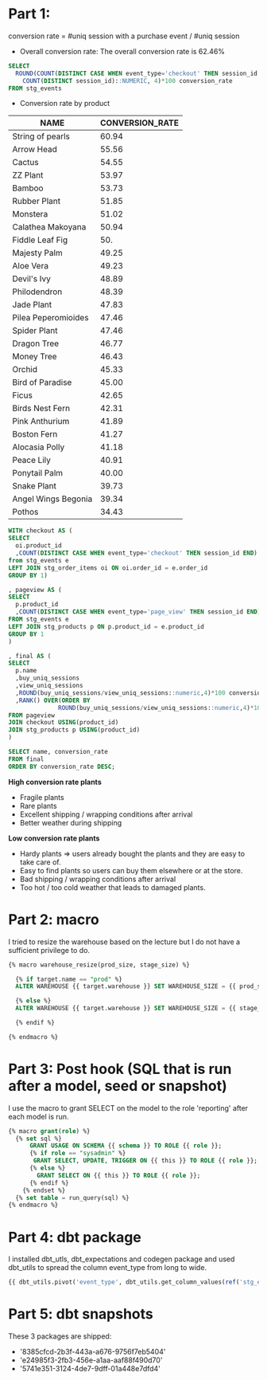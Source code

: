 # Part 1: 
conversion rate = #uniq session with a purchase event / #uniq session

* Overall conversion rate: The overall conversion rate is 62.46%

```sql
SELECT
  ROUND(COUNT(DISTINCT CASE WHEN event_type='checkout' THEN session_id END)/
    COUNT(DISTINCT session_id)::NUMERIC, 4)*100 conversion_rate
FROM stg_events
```
* Conversion rate by product

|NAME | CONVERSION_RATE|
|-----|----------------|
|String of pearls | 60.94|
|Arrow Head | 55.56|
|Cactus | 54.55|
|ZZ Plant | 53.97|
|Bamboo | 53.73|
|Rubber Plant | 51.85|
|Monstera | 51.02|
|Calathea Makoyana | 50.94|
|Fiddle Leaf Fig | 50.|
|Majesty Palm | 49.25|
|Aloe Vera | 49.23|
|Devil's Ivy | 48.89|
|Philodendron | 48.39|
|Jade Plant | 47.83|
|Pilea Peperomioides | 47.46|
|Spider Plant | 47.46|
|Dragon Tree | 46.77|
|Money Tree | 46.43|
|Orchid | 45.33|
|Bird of Paradise | 45.00|
|Ficus | 42.65|
|Birds Nest Fern | 42.31|
|Pink Anthurium | 41.89|
|Boston Fern | 41.27|
|Alocasia Polly | 41.18|
|Peace Lily | 40.91|
|Ponytail Palm | 40.00|
|Snake Plant | 39.73|
|Angel Wings Begonia | 39.34|
|Pothos | 34.43|


```sql
WITH checkout AS (
SELECT
  oi.product_id
  ,COUNT(DISTINCT CASE WHEN event_type='checkout' THEN session_id END) buy_uniq_sessions
from stg_events e
LEFT JOIN stg_order_items oi ON oi.order_id = e.order_id
GROUP BY 1)

, pageview AS (
SELECT
  p.product_id
  ,COUNT(DISTINCT CASE WHEN event_type='page_view' THEN session_id END) view_uniq_sessions
FROM stg_events e
LEFT JOIN stg_products p ON p.product_id = e.product_id
GROUP BY 1
)

, final AS (
SELECT 
  p.name
  ,buy_uniq_sessions
  ,view_uniq_sessions
  ,ROUND(buy_uniq_sessions/view_uniq_sessions::numeric,4)*100 conversion_rate
  ,RANK() OVER(ORDER BY 
              ROUND(buy_uniq_sessions/view_uniq_sessions::numeric,4)*100 DESC) rnk
FROM pageview 
JOIN checkout USING(product_id)
JOIN stg_products p USING(product_id)
)

SELECT name, conversion_rate 
FROM final
ORDER BY conversion_rate DESC;
```
**High conversion rate plants**
- Fragile plants
- Rare plants
- Excellent shipping / wrapping conditions after arrival
- Better weather during shipping

**Low conversion rate plants**
- Hardy plants => users already bought the plants and they are easy to take care of. 
- Easy to find plants so users can buy them elsewhere or at the store. 
- Bad shipping / wrapping conditions after arrival 
- Too hot / too cold weather that leads to damaged plants. 

# Part 2: macro

I tried to resize the warehouse based on the lecture but I do not have a sufficient privilege to do. 

```sql
{% macro warehouse_resize(prod_size, stage_size) %}

  {% if target.name == "prod" %}
  ALTER WAREHOUSE {{ target.warehouse }} SET WAREHOUSE_SIZE = {{ prod_size }};

  {% else %}
  ALTER WAREHOUSE {{ target.warehouse }} SET WAREHOUSE_SIZE = {{ stage_size }};

  {% endif %}

{% endmacro %}
```

# Part 3: Post hook (SQL that is run after a model, seed or snapshot)

I use the macro to grant SELECT on the model to the role 'reporting' after each model is run. 

```sql
{% macro grant(role) %}
  {% set sql %}
      GRANT USAGE ON SCHEMA {{ schema }} TO ROLE {{ role }};
      {% if role == "sysadmin" %}
       GRANT SELECT, UPDATE, TRIGGER ON {{ this }} TO ROLE {{ role }};
      {% else %} 
        GRANT SELECT ON {{ this }} TO ROLE {{ role }};
      {% endif %}
    {% endset %}
  {% set table = run_query(sql) %}
{% endmacro %}
```
# Part 4: dbt package

I installed dbt_utls, dbt_expectations and codegen package and used dbt_utils to spread the column event_type from long to wide.

```sql
{{ dbt_utils.pivot('event_type', dbt_utils.get_column_values(ref('stg_events'), 'event_type')) }}
```
 
# Part 5: dbt snapshots 

These 3 packages are shipped:

* '8385cfcd-2b3f-443a-a676-9756f7eb5404'
* 'e24985f3-2fb3-456e-a1aa-aaf88f490d70'
* '5741e351-3124-4de7-9dff-01a448e7dfd4'